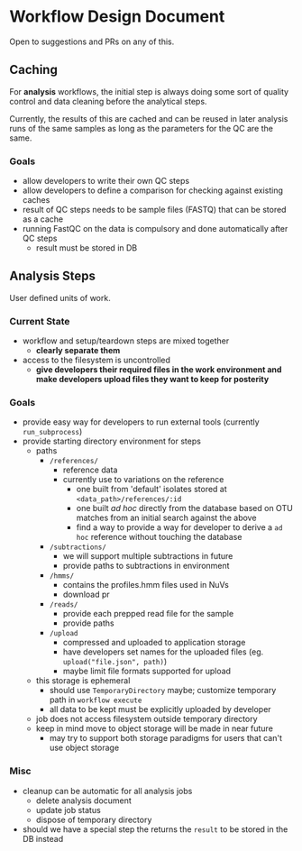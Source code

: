 # Workflow Design Document

Open to suggestions and PRs on any of this.

## Caching
For **analysis** workflows, the initial step is always doing some sort of quality control and data cleaning before the analytical steps.

Currently, the results of this are cached and can be reused in later analysis runs of the same samples as long as the parameters for the QC are the same.

### Goals
- allow developers to write their own QC steps
- allow developers to define a comparison for checking against existing caches
- result of QC steps needs to be sample files (FASTQ) that can be stored as a cache
- running FastQC on the data is compulsory and done automatically after QC steps
  - result must be stored in DB

## Analysis Steps

User defined units of work.

### Current State
- workflow and setup/teardown steps are mixed together
  - **clearly separate them**
- access to the filesystem is uncontrolled
  - **give developers their required files in the work environment and make developers upload files they want to keep for posterity**

### Goals
- provide easy way for developers to run external tools (currently `run_subprocess`)
- provide starting directory environment for steps
  - paths
    - `/references/`
      - reference data
      - currently use to variations on the reference
        - one built from 'default' isolates stored at `<data_path>/references/:id`
        - one built _ad hoc_ directly from the database based on OTU matches from an initial search against the above
        - find a way to provide a way for developer to derive a `ad hoc` reference without touching the database
    - `/subtractions/`
      - we will support multiple subtractions in future
      - provide paths to subtractions in environment
    - `/hmms/`
      - contains the profiles.hmm files used in NuVs
      - download pr
    - `/reads/`
      - provide each prepped read file for the sample
      - provide paths
    - `/upload`
      - compressed and uploaded to application storage
      - have developers set names for the uploaded files (eg. `upload("file.json", path)`)
      - maybe limit file formats supported for upload
  - this storage is ephemeral
    - should use `TemporaryDirectory` maybe; customize temporary path in `workflow execute`
    - all data to be kept must be explicitly uploaded by developer
  - job does not access filesystem outside temporary directory
  - keep in mind move to object storage will be made in near future
    - may try to support both storage paradigms for users that can't use object storage

### Misc
- cleanup can be automatic for all analysis jobs
  - delete analysis document
  - update job status
  - dispose of temporary directory
- should we have a special step the returns the `result` to be stored in the DB instead